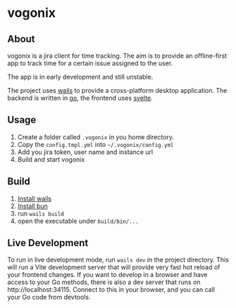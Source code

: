 # vogonix

## About

vogonix is a jira client for time tracking. The aim is to provide an offline-first app to track time for a certain issue assigned to the user.

The app is in early development and still unstable.

The project uses [wails](https://wails.io/) to provide a cross-platform desktop application. The backend is written in [go](https://go.dev/), the frontend uses [svelte](https://svelte.dev/).

## Usage

1. Create a folder called `.vogonix` in you home directory.
2. Copy the `config.tmpl.yml` into `~/.vogonix/config.yml`
3. Add you jira token, user name and instance url
4. Build and start vogonix

## Build

1. [Install wails](https://wails.io/docs/gettingstarted/installation)
2. [Install bun](https://bun.sh/docs/installation)
3. run `wails build`
4. open the executable under `build/bin/...`

## Live Development

To run in live development mode, run `wails dev` in the project directory. This will run a Vite development
server that will provide very fast hot reload of your frontend changes. If you want to develop in a browser
and have access to your Go methods, there is also a dev server that runs on http://localhost:34115. Connect
to this in your browser, and you can call your Go code from devtools.
